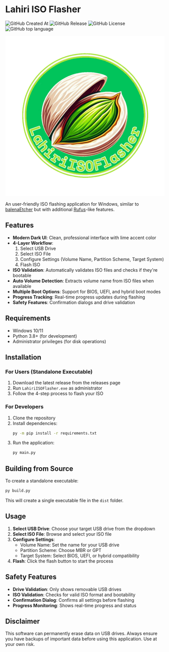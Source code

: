 # Lahiri ISO Flasher

<img alt="GitHub Created At" src="https://img.shields.io/github/created-at/MYTAditya/LahiriISOFlasher?color=%238a2be2"> <img alt="GitHub Release" src="https://img.shields.io/github/v/release/MYTAditya/LahiriISOFlasher?color=%23a9e43a"> <img alt="GitHub License" src="https://img.shields.io/github/license/MYTAditya/LahiriISOFlasher?color=orange"> <img alt="GitHub top language" src="https://img.shields.io/badge/language-Python-blue">

![icon](https://github.com/MYTAditya/LahiriISOFlasher/blob/master/icon/icon.png)

An user-friendly ISO flashing application for Windows, similar to [balenaEtcher](https://github.com/balena-io/etcher) but with additional [Rufus](https://github.com/pbatard/rufus)-like features.

## Features

- **Modern Dark UI**: Clean, professional interface with lime accent color
- **4-Layer Workflow**: 
  1. Select USB Drive
  2. Select ISO File
  3. Configure Settings (Volume Name, Partition Scheme, Target System)
  4. Flash ISO
- **ISO Validation**: Automatically validates ISO files and checks if they're bootable
- **Auto Volume Detection**: Extracts volume name from ISO files when available
- **Multiple Boot Options**: Support for BIOS, UEFI, and hybrid boot modes
- **Progress Tracking**: Real-time progress updates during flashing
- **Safety Features**: Confirmation dialogs and drive validation

## Requirements

- Windows 10/11
- Python 3.8+ (for development)
- Administrator privileges (for disk operations)

## Installation

### For Users (Standalone Executable)
1. Download the latest release from the releases page
2. Run `LahiriISOFlasher.exe` as administrator
3. Follow the 4-step process to flash your ISO

### For Developers
1. Clone the repository
2. Install dependencies:
   ```bash
   py -m pip install -r requirements.txt
   ```
3. Run the application:
   ```bash
   py main.py
   ```

## Building from Source

To create a standalone executable:

```bash
py build.py
```

This will create a single executable file in the `dist` folder.

## Usage

1. **Select USB Drive**: Choose your target USB drive from the dropdown
2. **Select ISO File**: Browse and select your ISO file
3. **Configure Settings**:
   - Volume Name: Set the name for your USB drive
   - Partition Scheme: Choose MBR or GPT
   - Target System: Select BIOS, UEFI, or hybrid compatibility
4. **Flash**: Click the flash button to start the process

## Safety Features

- **Drive Validation**: Only shows removable USB drives
- **ISO Validation**: Checks for valid ISO format and bootability
- **Confirmation Dialog**: Confirms all settings before flashing
- **Progress Monitoring**: Shows real-time progress and status

## Disclaimer

This software can permanently erase data on USB drives. Always ensure you have backups of important data before using this application. Use at your own risk.

